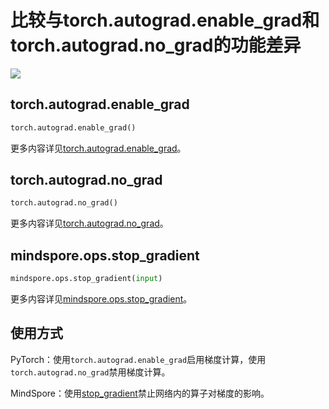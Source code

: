 # 比较与torch.autograd.enable_grad和torch.autograd.no_grad的功能差异

<a href="https://gitee.com/mindspore/docs/blob/master/docs/mindspore/source_zh_cn/note/api_mapping/pytorch_diff/stop_gradient.md" target="_blank"><img src="https://mindspore-website.obs.cn-north-4.myhuaweicloud.com/website-images/r2.0/resource/_static/logo_source.png"></a>

## torch.autograd.enable_grad

```python
torch.autograd.enable_grad()
```

更多内容详见[torch.autograd.enable_grad](https://pytorch.org/docs/1.5.0/autograd.html#torch.autograd.enable_grad)。

## torch.autograd.no_grad

```python
torch.autograd.no_grad()
```

更多内容详见[torch.autograd.no_grad](https://pytorch.org/docs/1.5.0/autograd.html#torch.autograd.no_grad)。

## mindspore.ops.stop_gradient

```python
mindspore.ops.stop_gradient(input)
```

更多内容详见[mindspore.ops.stop_gradient](https://mindspore.cn/docs/zh-CN/master/api_python/ops/mindspore.ops.stop_gradient.html)。

## 使用方式

PyTorch：使用`torch.autograd.enable_grad`启用梯度计算，使用`torch.autograd.no_grad`禁用梯度计算。

MindSpore：使用[stop_gradient](https://mindspore.cn/docs/zh-CN/master/api_python/ops/mindspore.ops.stop_gradient.html)禁止网络内的算子对梯度的影响。
